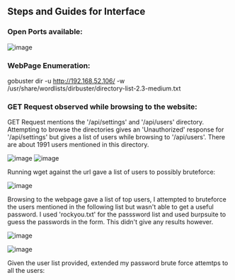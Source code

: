## Steps and Guides for Interface

### Open Ports available:

![image](https://user-images.githubusercontent.com/20929896/115129919-89d26d00-9fb8-11eb-8805-a5ec13dadec5.png)

### WebPage Enumeration:

gobuster dir -u http://192.168.52.106/ -w /usr/share/wordlists/dirbuster/directory-list-2.3-medium.txt


### GET Request observed while browsing to the website:

GET Request mentions the '/api/settings' and '/api/users' directory. Attempting to browse the directories gives an 'Unauthorized' response for '/api/settings' but gives a list of users while browsing to '/api/users'. There are about 1991 users mentioned in this directory. 

![image](https://user-images.githubusercontent.com/20929896/115130115-c1421900-9fba-11eb-983f-b39f220960c6.png)
![image](https://user-images.githubusercontent.com/20929896/115130155-1120e000-9fbb-11eb-8ea6-4239f3a421a8.png)

Running wget against the url gave a list of users to possibly bruteforce:

![image](https://user-images.githubusercontent.com/20929896/115130391-71188600-9fbd-11eb-9935-4c1c9d316276.png)


Browsing to the webpage gave a list of top users, I attempted to bruteforce the users mentioned in the following list but wasn't able to get a useful password. 
I used 'rockyou.txt' for the passsword list and used burpsuite to guess the passwords in the form. This didn't give any results however. 

![image](https://user-images.githubusercontent.com/20929896/115130471-14699b00-9fbe-11eb-9452-f07c4f6f51cd.png)

![image](https://user-images.githubusercontent.com/20929896/115130435-cb194b80-9fbd-11eb-966b-283cd9a7a87d.png)


Given the user list provided, extended my password brute force attemtps to all the users:






















